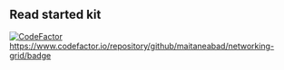 ## Read started kit

<a href="https://www.codefactor.io/repository/github/maitaneabad/networking-grid"><img src="https://www.codefactor.io/repository/github/maitaneabad/networking-grid/badge" alt="CodeFactor" /></a>
https://www.codefactor.io/repository/github/maitaneabad/networking-grid/badge
